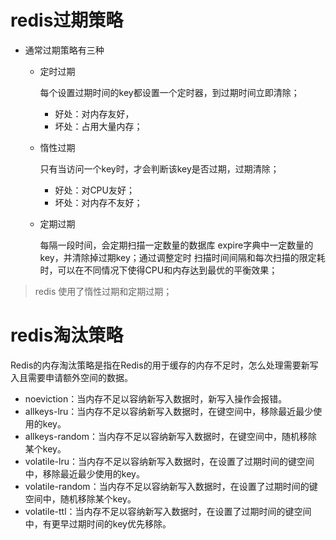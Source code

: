 # redis过期策略

- 通常过期策略有三种
    - 定时过期
        
        每个设置过期时间的key都设置一个定时器，到过期时间立即清除；
        - 好处：对内存友好，
        - 坏处：占用大量内存；
    - 惰性过期
    
        只有当访问一个key时，才会判断该key是否过期，过期清除；
        - 好处：对CPU友好；
        - 坏处：对内存不友好；
        
    - 定期过期
        
        每隔一段时间，会定期扫描一定数量的数据库 expire字典中一定数量的key，并清除掉过期key；通过调整定时
        扫描时间间隔和每次扫描的限定耗时，可以在不同情况下使得CPU和内存达到最优的平衡效果；

> redis 使用了惰性过期和定期过期；

# redis淘汰策略

Redis的内存淘汰策略是指在Redis的用于缓存的内存不足时，怎么处理需要新写入且需要申请额外空间的数据。

- noeviction：当内存不足以容纳新写入数据时，新写入操作会报错。
- allkeys-lru：当内存不足以容纳新写入数据时，在键空间中，移除最近最少使用的key。
- allkeys-random：当内存不足以容纳新写入数据时，在键空间中，随机移除某个key。
- volatile-lru：当内存不足以容纳新写入数据时，在设置了过期时间的键空间中，移除最近最少使用的key。
- volatile-random：当内存不足以容纳新写入数据时，在设置了过期时间的键空间中，随机移除某个key。
- volatile-ttl：当内存不足以容纳新写入数据时，在设置了过期时间的键空间中，有更早过期时间的key优先移除。
